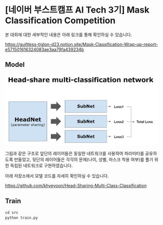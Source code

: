 # [네이버 부스트캠프 AI Tech 3기] Mask Classification Competition

본 대회에 대한 세부적인 내용은 아래 링크를 통해 확인하실 수 있습니다.

https://guiltless-tiglon-d23.notion.site/Mask-Classification-Wrap-up-report-e571501616324083ae3aa79fa439234b

## Model

<img src="https://github.com/boostcampaitech3/level1-image-classification-level1-nlp-07/blob/main/hy_baseline/model.JPG">

그림과 같은 구조로 앞단의 레이어들은 동일한 네트워크를 사용하여 파라미터를 공유하도록 만들었고, 뒷단의 레이어들은 각각의 문제(나이, 성별, 마스크 착용 여부)를 풀기 위한 독립된 네트워크로 구현하였습니다.

아래 저장소에서 모델 코드를 자세히 확인하실 수 있습니다.

https://github.com/khyeyoon/Head-Sharing-Multi-Class-Classification

## Train

```python
cd src
python train.py
```
